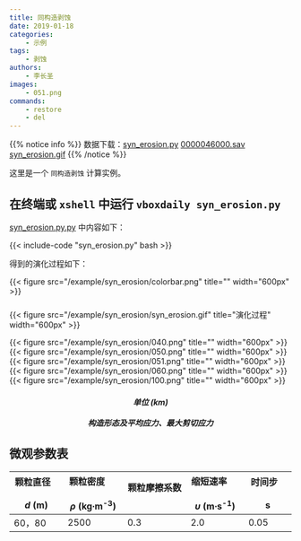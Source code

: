 ```yaml
---
title: 同构造剥蚀
date: 2019-01-18
categories:
    - 示例
tags:
    - 剥蚀
authors:
    - 李长圣
images:
    - 051.png
commands:
    - restore
    - del
---
```


{{% notice info %}}
数据下载：[syn_erosion.py](/example/syn_erosion/syn_erosion.py)
[0000046000.sav](/example/syn_erosion/0000046000.sav)
[syn_erosion.gif](/example/syn_erosion/syn_erosion.gif)
{{% /notice %}}


这里是一个 `同构造剥蚀` 计算实例。

## 在终端或 `xshell` 中运行 `vboxdaily syn_erosion.py` 
 [syn_erosion.py.py](/example/syn_erosion/syn_erosion.py) 中内容如下：

{{< include-code "syn_erosion.py" bash >}}

得到的演化过程如下：

{{< figure src="/example/syn_erosion/colorbar.png" title="" width="600px" >}}
<h5></h5>
{{< figure src="/example/syn_erosion/syn_erosion.gif" title="演化过程" width="600px" >}}

{{< figure src="/example/syn_erosion/040.png" title="" width="600px" >}}
{{< figure src="/example/syn_erosion/050.png" title="" width="600px" >}}
{{< figure src="/example/syn_erosion/051.png" title="" width="600px" >}}
{{< figure src="/example/syn_erosion/060.png" title="" width="600px" >}}
{{< figure src="/example/syn_erosion/100.png" title="" width="600px" >}}
<center><h5>单位 (km)<br><br>构造形态及平均应力、最大剪切应力</h5></center>

## 微观参数表

| 颗粒直径  &nbsp;&nbsp; &nbsp; &nbsp; &nbsp; <br> _d_ (m)  | 颗粒密度  &nbsp;&nbsp; &nbsp; &nbsp; &nbsp; <br> _ρ_ (kg∙m<sup>-3</sup>)   | 颗粒摩擦系数  &nbsp;&nbsp; &nbsp; &nbsp; &nbsp; <br>  | 缩短速率 &nbsp;&nbsp; &nbsp; &nbsp; &nbsp; <br>  _υ_ (m∙s<sup>-1</sup>)|  时间步 &nbsp;&nbsp; &nbsp; &nbsp; &nbsp; <br> s |
|---------------|-----------|--------|----------|-------------|
|    60，80   |   2500   |   0.3   |   2.0   |   0.05 |

